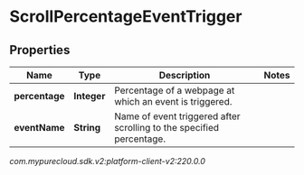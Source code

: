 # ScrollPercentageEventTrigger


## Properties

| Name | Type | Description | Notes |
| ------------ | ------------- | ------------- | ------------- |
| **percentage** | **Integer** | Percentage of a webpage at which an event is triggered. |  |
| **eventName** | **String** | Name of event triggered after scrolling to the specified percentage. |  |




_com.mypurecloud.sdk.v2:platform-client-v2:220.0.0_
